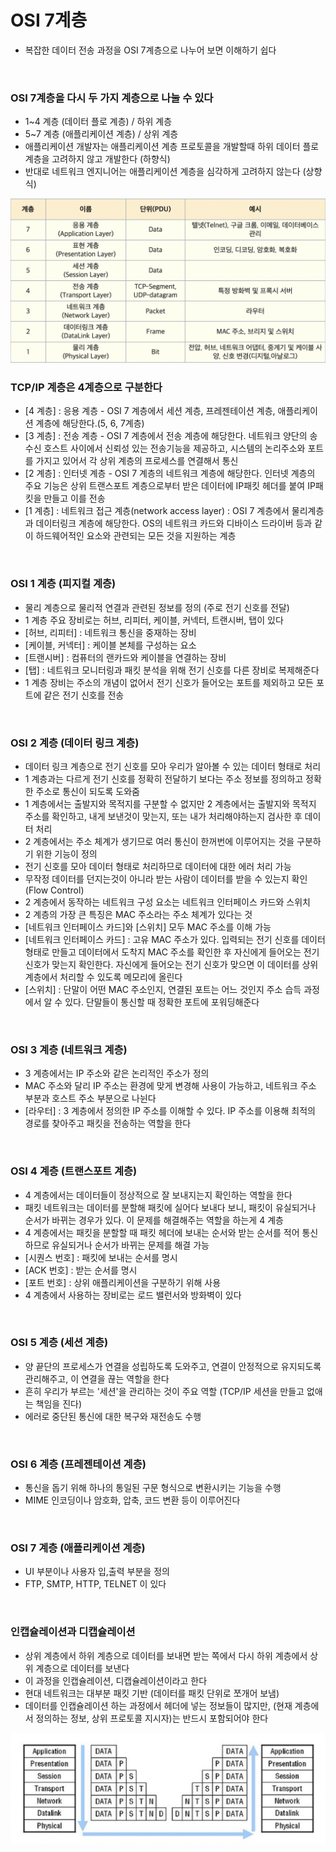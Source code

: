 # OSI 7계층
- 복잡한 데이터 전송 과정을 OSI 7계층으로 나누어 보면 이해하기 쉽다

<br>

### OSI 7계층을 다시 두 가지 계층으로 나눌 수 있다
- 1~4 계층 (데이터 플로 계층) / 하위 계층
- 5~7 계층 (애플리케이션 계층) / 상위 계층
- 애플리케이션 개발자는 애플리케이션 계층 프로토콜을 개발할때 하위 데이터 플로 계층을 고려하지 않고 개발한다 (하향식)
- 반대로 네트워크 엔지니어는 애플리케이션 계층을 심각하게 고려하지 않는다 (상향식)

<img width="600" src="image/OSI 7-1.png" />

<br>

### TCP/IP 계층은 4계층으로 구분한다
- [4 계층] : 응용 계층 - OSI 7 계층에서 세션 계층, 프레젠테이션 계층, 애플리케이션 계층에 해당한다.(5, 6, 7계층)
- [3 계층] : 전송 계층 - OSI 7 계층에서 전송 계층에 해당한다. 네트워크 양단의 송수신 호스트 사이에서 신뢰성 있는 전송기능을 제공하고, 시스템의 논리주소와 포트를 가지고 있어서 각 상위 계층의 프로세스를 연결해서 통신
- [2 계층] : 인터넷 계층 - OSI 7 계층의 네트워크 계층에 해당한다. 인터넷 계층의 주요 기능은 상위 트랜스포트 계층으로부터 받은 데이터에 IP패킷 헤더를 붙여 IP패킷을 만들고 이를 전송
- [1 계층] : 네트워크 접근 계층(network access layer) : OSI 7 계층에서 물리계층과 데이터링크 계층에 해당한다. OS의 네트워크 카드와 디바이스 드라이버 등과 같이 하드웨어적인 요소와 관련되는 모든 것을 지원하는 계층

<br>

### OSI 1 계층 (피지컬 계층)
- 물리 계층으로 물리적 연결과 관련된 정보를 정의 (주로 전기 신호를 전달)
- 1 계층 주요 장비로는 허브, 리피터, 케이블, 커넥터, 트랜시버, 탭이 있다
- [허브, 리피터] : 네트워크 통신을 중재하는 장비
- [케이블, 커넥터] : 케이블 본체를 구성하는 요소
- [트랜시버] : 컴퓨터의 랜카드와 케이블을 연결하는 장비
- [탭] : 네트워크 모니터링과 패킷 분석을 위해 전기 신호를 다른 장비로 복제해준다
- 1 계층 장비는 주소의 개념이 없어서 전기 신호가 들어오는 포트를 제외하고 모든 포트에 같은 전기 신호를 전송

<br>

### OSI 2 계층 (데이터 링크 계층)
- 데이터 링크 계층으로 전기 신호를 모아 우리가 알아볼 수 있는 데이터 형태로 처리
- 1 계층과는 다르게 전기 신호를 정확히 전달하기 보다는 주소 정보를 정의하고 정확한 주소로 통신이 되도록 도와줌
- 1 계층에서는 출발지와 목적지를 구분할 수 없지만 2 계층에서는 출발지와 목적지 주소를 확인하고, 내게 보낸것이 맞는지, 또는 내가 처리해야하는지 검사한 후 데이터 처리
- 2 계층에서는 주소 체계가 생기므로 여러 통신이 한꺼번에 이루어지는 것을 구분하기 위한 기능이 정의
- 전기 신호를 모아 데이터 형태로 처리하므로 데이터에 대한 에러 처리 가능
- 무작정 데이터를 던지는것이 아니라 받는 사람이 데이터를 받을 수 있는지 확인 (Flow Control)
- 2 계층에서 동작하는 네트워크 구성 요소는 네트워크 인터페이스 카드와 스위치
- 2 계층의 가장 큰 특징은 MAC 주소라는 주소 체계가 있다는 것
- [네트워크 인터페이스 카드]와 [스위치] 모두 MAC 주소를 이해 가능
- [네트워크 인터페이스 카드] : 고유 MAC 주소가 있다. 입력되는 전기 신호를 데이터 형태로 만들고 데이터에서 도착지 MAC 주소를 확인한 후 자신에게 들어오는 전기 신호가 맞는지 확인한다. 자신에게 들어오는 전기 신호가 맞으면 이 데이터를 상위 계층에서 처리할 수 있도록 메모리에 올린다
- [스위치] : 단말이 어떤 MAC 주소인지, 연결된 포트는 어느 것인지 주소 습득 과정에서 알 수 있다. 단말들이 통신할 때 정확한 포트에 포워딩해준다

<br>

### OSI 3 계층 (네트워크 계층)
- 3 계층에서는 IP 주소와 같은 논리적인 주소가 정의
- MAC 주소와 달리 IP 주소는 환경에 맞게 변경해 사용이 가능하고, 네트워크 주소 부분과 호스트 주소 부분으로 나뉜다
- [라우터] : 3 계층에서 정의한 IP 주소를 이해할 수 있다. IP 주소를 이용해 최적의 경로를 찾아주고 패킷을 전송하는 역할을 한다

<br>

### OSI 4 계층 (트랜스포트 계층)
- 4 계층에서는 데이터들이 정상적으로 잘 보내지는지 확인하는 역할을 한다
- 패킷 네트워크는 데이터를 분할해 패킷에 실어다 보내다 보니, 패킷이 유실되거나 순서가 바뀌는 경우가 있다. 이 문제를 해결해주는 역할을 하는게 4 계층
- 4 계층에서는 패킷을 분할할 때 패킷 헤더에 보내는 순서와 받는 순서를 적어 통신하므로 유실되거나 순서가 바뀌는 문제를 해결 가능
- [시퀀스 번호] : 패킷에 보내는 순서를 명시
- [ACK 번호] : 받는 순서를 명시
- [포트 번호] : 상위 애플리케이션을 구분하기 위해 사용
- 4 계층에서 사용하는 장비로는 로드 밸런서와 방화벽이 있다

<br>

### OSI 5 계층 (세션 계층)
- 양 끝단의 프로세스가 연결을 성립하도록 도와주고, 연결이 안정적으로 유지되도록 관리해주고, 이 연결을 끊는 역할을 한다
- 흔히 우리가 부르는 '세션'을 관리하는 것이 주요 역할 (TCP/IP 세션을 만들고 없애는 책임을 진다)
- 에러로 중단된 통신에 대한 복구와 재전송도 수행

<br>

### OSI 6 계층 (프레젠테이션 계층)
- 통신을 돕기 위해 하나의 통일된 구문 형식으로 변환시키는 기능을 수행
- MIME 인코딩이나 암호화, 압축, 코드 변환 등이 이루어진다

<br>

### OSI 7 계층 (애플리케이션 계층)
- UI 부분이나 사용자 입,출력 부분을 정의
- FTP, SMTP, HTTP, TELNET 이 있다

<br>

### 인캡슐레이션과 디캡슐레이션
- 상위 계층에서 하위 계층으로 데이터를 보내면 받는 쪽에서 다시 하위 계층에서 상위 계층으로 데이터를 보낸다
- 이 과정을 인캡슐레이션, 디캡슐레이션이라고 한다
- 현대 네트워크는 대부분 패킷 기반 (데이터를 패킷 단위로 쪼개어 보냄)
- 데이터를 인캡슐레이션 하는 과정에서 헤더에 넣는 정보들이 많지만, (현재 계층에서 정의하는 정보, 상위 프로토콜 지시자)는 반드시 포함되어야 한다
<img width="600" src="image/OSI 7-2.png" />






















